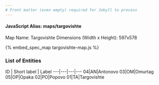 ```yaml
---
# Front matter (even empty) required for Jekyll to process
---
```


#### JavaScript Alias: maps/targovishte

Map Name: Targovishte
Dimensions (Width x Height): 597x578



{% embed_spec_map targovishte-map.js %}

### List of Entities

ID | Short label | Label
---|---|---|---
04|AN|Antonovo
03|OM|Omurtag
05|OP|Opaka
02|PO|Popovo
01|TA|Targovishte

